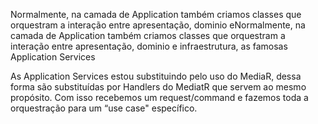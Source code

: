 Normalmente, na camada de Application também criamos classes que orquestram a interação entre apresentação, dominio eNormalmente, na camada de Application também criamos classes que orquestram a interação entre apresentação, dominio e infraestrutura, as famosas Application Services

As Application Services estou substituindo pelo uso do MediaR, dessa forma são substituídas por Handlers do MediatR que servem ao mesmo propósito. 
Com isso recebemos um request/command e fazemos toda a orquestração para um “use case" específico.